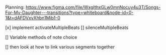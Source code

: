 Planning:
https://www.figma.com/file/WxgIthxGLw0mnNocuy4u3T/Songs-For-My-Daughter---transitions?type=whiteboard&node-id=0-1&t=dAFDVxvXhbn1Mib1-0

[x] implement activateMultipleBeats
[] silenceMultipleBeats

[] Variable methods of note choice

[] then look at how to link various segments together
